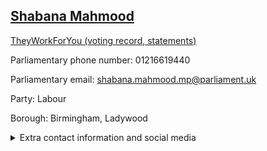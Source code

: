 ## <a href="https://members.parliament.uk/member/3914/contact">Shabana Mahmood</a>

<a href="https://www.theyworkforyou.com/mp/24788/shabana_mahmood/birmingham%2C_ladywood">TheyWorkForYou (voting record, statements)</a> 

Parliamentary phone number: 01216619440 

Parliamentary email: shabana.mahmood.mp@parliament.uk 

Party: Labour 

Borough: Birmingham, Ladywood 

<details><summary>Extra contact information and social media</summary> 
<li>Website: http://www.shabanamahmood.org</li>
<li>Twitter: https://twitter.com/ShabanaMahmood</li>
<li>Constituency office phone number: 01216619440</li>
<li>Constituency office email:</li>
<li>Facebook:</li>
<li>Instagram:</li>
<li>Youtube:</li>
<li>Linkedin:</li>
<li>Government department phone number:</li>
<li>Government department email:</li>
<li>Threads:</li>
<li>Party office phone number:</li>
<li>Party office email:</li>
<li>Tiktok:</li>
</details>